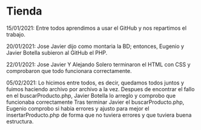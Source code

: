 # Tienda
15/01/2021: Entre todos aprendimos a usar el GitHub y nos repartimos el trabajo.

20/01/2021: Jose Javier dijo como montaria la BD; entonces, Eugenio y Javier Botella subieron al GitHub el PHP.

22/01/2021: Jose Javier Y Alejando Solero terminaron el HTML con CSS y comprobaron que todo funcionara correctamente.

05/02/2021: Lo hicimos entre todos, es decir, quedamos todos juntos y fuimos haciendo archivo por archivo a la vez. Despues de encontrar el fallo en el buscarProducto.php, Javier Botella lo arreglo y comprobo que funcionaba correctamente
            Tras terminar Javier el buscarProducto.php, Eugenio comprobo si habia errores y ajusto para mejor el insertarProducto.php de forma que no tuviera errores y que tuviera buena estructura.

